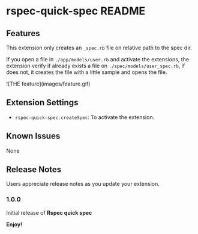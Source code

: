 # rspec-quick-spec README

## Features

This extension only creates an `_spec.rb` file on relative path to the spec dir.

If you open a file in `./app/models/user.rb` and activate the extensions, the extension verify if already exists a file on `./spec/models/user_spec.rb`, if does not, it creates the file with a little sample and opens the file.

\!\[THE feature\]\(images/feature.gif\)


## Extension Settings

* `rspec-quick-spec.createSpec`: To activate the extension.

## Known Issues

None

## Release Notes

Users appreciate release notes as you update your extension.

### 1.0.0

Initial release of **Rspec quick spec**

**Enjoy!**
